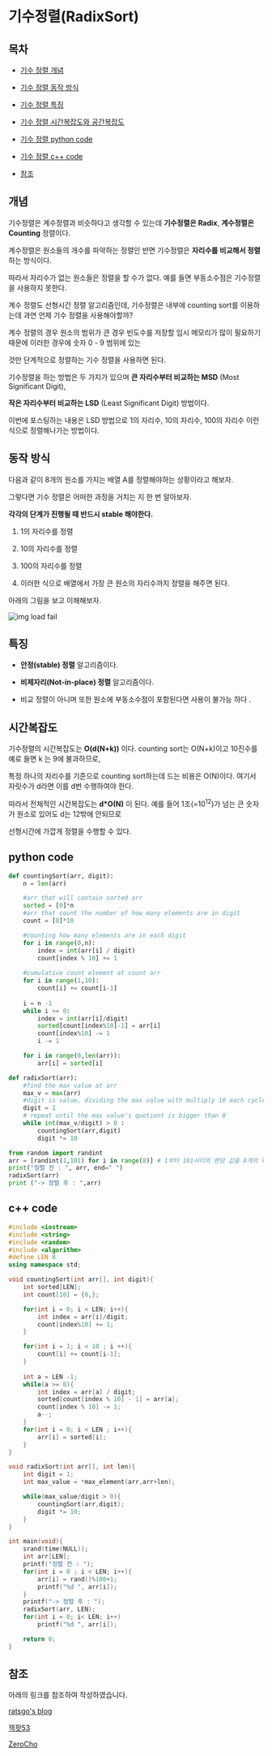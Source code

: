 # 기수정렬(RadixSort)



## 목차

- [기수 정렬 개념](#개념)

- [기수 정렬 동작 방식](#동작-방식)

- [기수 정렬 특징](#특징)

- [기수 정렬 시간복잡도와 공간복잡도](#시간복잡도)

- [기수 정렬 python code](#python-code)

- [기수 정렬 c++ code](#c-code)

- [참조](#참조)



## 개념

기수정렬은 계수정렬과 비슷하다고 생각할 수 있는데 **기수정렬은 Radix**, **계수정렬은 Counting** 정렬이다. <br>

계수정렬은 원소들의 개수를 파악하는 정렬인 반면 기수정렬은 **자리수를 비교해서 정렬**하는 방식이다. <br>

따라서 자리수가 없는 원소들은 정렬을 할 수가 없다. 예를 들면 부동소수점은 기수정렬을 사용하지 못한다. <br>

계수 정렬도 선형시간 정렬 알고리즘인데, 기수정렬은 내부에 counting sort를 이용하는데 과연 언제 기수 정렬을 사용해야할까? <br>

계수 정렬의 경우 원소의 범위가 큰 경우 빈도수를 저장할 임시 메모리가 많이 필요하기 때문에 이러한 경우에 숫자 0 - 9 범위에 있는 <br>

것만 단계적으로 정렬하는 기수 정렬을 사용하면 된다. <br>

기수정렬을 하는 방법은 두 가지가 있으며 **큰 자리수부터 비교하는 MSD** (Most Significant Digit), <br>

**작은 자리수부터 비교하는 LSD** (Least Significant Digit) 방법이다. <br>

이번에 포스팅하는 내용은 LSD 방법으로 1의 자리수, 10의 자리수, 100의 자리수 이런식으로 정렬해나가는 방법이다. <br>



## 동작 방식

다음과 같이 8개의 원소를 가지는 배열 A를 정렬해야하는 상황이라고 해보자.<br>

그렇다면 기수 정렬은 어떠한 과정을 거치는 지 한 번 알아보자.<br>

**각각의 단계가 진행될 때 반드시 stable 해야한다.** <br>

1. 1의 자리수를 정렬 <br>

2. 10의 자리수를 정렬 

3. 100의 자리수를 정렬 
4. 이러한 식으로 배열에서 가장 큰 원소의 자리수까지 정렬을 해주면 된다.  

 아래의 그림을 보고 이해해보자.

![img load fail](../images/radixSort.png)



## 특징

- **안정(stable) 정렬** 알고리즘이다. <br>

- **비제자리(Not-in-place) 정렬** 알고리즘이다.  <br>

- 비교 정렬이 아니며 또한 원소에 부동소수점이 포함된다면 사용이 불가능 하다 . 



## 시간복잡도

기수정렬의 시간복잡도는 **O(d(N+k))** 이다.  counting sort는 O(N+k)이고 10진수를 예로 들면 k 는 9에 불과하므로, <br>

특정 하나의 자리수를 기준으로 counting sort하는데 드는 비용은 O(N)이다. 여기서 자릿수가 d라면 이를 d번 수행하여야 한다. <br>

따라서 전체적인 시간복잡도는 **d*O(N)** 이 된다. 예를 들어 1조(=10<sup>12</sup>)가 넘는 큰 숫자가 원소로 있어도 d는 12밖에 안되므로 <br>

선형시간에  가깝게 정렬을 수행할 수 있다.



## python code

```python
def countingSort(arr, digit):
    n = len(arr)

    #arr that will contain sorted arr
    sorted = [0]*n
    #arr that count the number of how many elements are in digit
    count = [0]*10

    #counting how many elements are in each digit 
    for i in range(0,n):
        index = int(arr[i] / digit)
        count[index % 10] += 1
    
    #cumulative count element at count arr
    for i in range(1,10):
        count[i] += count[i-1]
    
    i = n -1
    while i >= 0:
        index = int(arr[i]/digit)
        sorted[count[index%10]-1] = arr[i]
        count[index%10] -= 1
        i -= 1

    for i in range(0,len(arr)):
        arr[i] = sorted[i]

def radixSort(arr):
    #find the max value at arr
    max_v = max(arr)
    #digit is value, dividing the max value with multiply 10 each cycle
    digit = 1
    # repeat until the max value's quotient is bigger than 0 
    while int(max_v/digit) > 0 :
        countingSort(arr,digit)
        digit *= 10

from random import randint
arr = [randint(1,101) for i in range(8)] # 1부터 101사이의 랜덤 값을 8개의 list 안에 초기화
print("정렬 전 : ", arr, end=" ") 
radixSort(arr)
print ("-> 정렬 후 : ",arr) 


```

## c++ code

```c++
#include <iostream>
#include <string>
#include <random>
#include <algorithm>
#define LEN 8 
using namespace std;

void countingSort(int arr[], int digit){
    int sorted[LEN];
    int count[10] = {0,};

    for(int i = 0; i < LEN; i++){
        int index = arr[i]/digit;
        count[index%10] += 1;
    }

    for(int i = 1; i < 10 ; i ++){
        count[i] += count[i-1];
    }
    
    int a = LEN -1;
    while(a >= 0){
        int index = arr[a] / digit;
        sorted[count[index % 10] - 1] = arr[a];
        count[index % 10] -= 1;
        a--;
    }
    for(int i = 0; i < LEN ; i++){
        arr[i] = sorted[i];
    }
}

void radixSort(int arr[], int len){
    int digit = 1;
    int max_value = *max_element(arr,arr+len);

    while(max_value/digit > 0){
        countingSort(arr,digit);
        digit *= 10;
    }
}

int main(void){
    srand(time(NULL));
    int arr[LEN];
    printf("정렬 전 : ");
    for(int i = 0 ; i < LEN; i++){
        arr[i] = rand()%100+1;
        printf("%d ", arr[i]);
    }
    printf("-> 정렬 후 : ");
    radixSort(arr, LEN);
    for(int i = 0; i< LEN; i++)
        printf("%d ", arr[i]);

    return 0;
}
```

## 참조



아래의 링크를 참조하여 작성하였습니다. <br>

[ratsgo's blog](https://ratsgo.github.io/data%20structure&algorithm/2017/10/16/countingsort/)<br>

[잭팟53](https://jackpot53.tistory.com/44?category=715471)<br>

[ZeroCho](https://www.zerocho.com/category/Algorithm/post/58007c338475ed00152d6c4c)<br>
